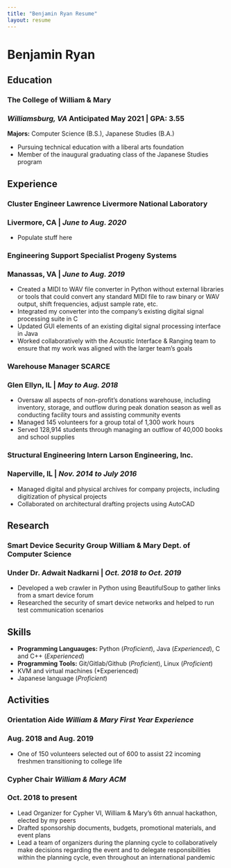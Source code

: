 ```yaml
---
title: "Benjamin Ryan Resume"
layout: resume
---
```


# Benjamin Ryan

## Education

### **The College of William & Mary** 
### *Williamsburg, VA* <span>Anticipated May 2021 | **GPA: 3.55**</span>

**Majors:** Computer Science (B.S.), Japanese Studies (B.A.)
- Pursuing technical education with a liberal arts foundation
- Member of the inaugural graduating class of the Japanese Studies program

## Experience

### **Cluster Engineer** <span>Lawrence Livermore National Laboratory</span> 
### Livermore, CA | *June to Aug. 2020*

- Populate stuff here

### **Engineering Support Specialist** <span>Progeny Systems</span>
### Manassas, VA | *June to Aug. 2019*

- Created a MIDI to WAV file converter in Python without external libraries or tools that could convert any standard MIDI file to raw binary or WAV output, shift frequencies, adjust sample rate, etc.
- Integrated my converter into the company’s existing digital signal processing suite in C
- Updated GUI elements of an existing digital signal processing interface in Java
- Worked collaboratively with the Acoustic Interface & Ranging team to ensure that my work was aligned with the larger team’s goals

### **Warehouse Manager** <span>SCARCE</span>
### Glen Ellyn, IL | *May to Aug. 2018*
- Oversaw all aspects of non-profit’s donations warehouse, including inventory, storage, and outflow during peak donation season as well as conducting facility tours and assisting community events
- Managed 145 volunteers for a group total of 1,300 work hours
- Served 128,914 students through managing an outflow of 40,000 books and school supplies

### **Structural Engineering Intern** <span>Larson Engineering, Inc.</span>
### Naperville, IL | *Nov. 2014 to July 2016*
- Managed digital and physical archives for company projects, including digitization of physical projects
- Collaborated on architectural drafting projects using AutoCAD


## Research

### **Smart Device Security Group** <span>William & Mary Dept. of Computer Science</span>
### Under Dr. Adwait Nadkarni | *Oct. 2018 to Oct. 2019*

- Developed a web crawler in Python using BeautifulSoup to gather links from a smart device forum
- Researched the security of smart device networks and helped to run test communication scenarios


## Skills


- **Programming Languauges:** Python (*Proficient*), Java (*Experienced*), C and C++ (*Experienced*)
- **Programming Tools:** Git/Gitlab/Github (*Proficient*), Linux (*Proficient*)
- KVM and virtual machines (*Experienced)
- Japanese language (*Proficient*)




## Activities

### **Orientation Aide** <span>*William & Mary First Year Experience*</span>
### Aug. 2018 and Aug. 2019
- One of 150 volunteers selected out of 600 to assist 22 incoming freshmen transitioning to college life

### **Cypher Chair** <span>*William & Mary ACM*</span>
### Oct. 2018 to present
- Lead Organizer for Cypher VI, William & Mary’s 6th annual hackathon, elected by my peers
- Drafted sponsorship documents, budgets, promotional materials, and event plans
- Lead a team of organizers during the planning cycle to collaboratively make decisions regarding the event and to delegate responsibilities within the planning cycle, even throughout an international pandemic
